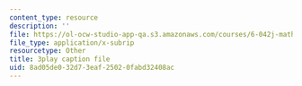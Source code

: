 ```yaml
---
content_type: resource
description: ''
file: https://ol-ocw-studio-app-qa.s3.amazonaws.com/courses/6-042j-mathematics-for-computer-science-spring-2015/8ad05de032d73eaf25020fabd32408ac_TIQ3xN38jgM.srt
file_type: application/x-subrip
resourcetype: Other
title: 3play caption file
uid: 8ad05de0-32d7-3eaf-2502-0fabd32408ac
---
```


